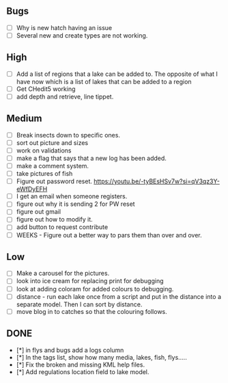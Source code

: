 ## Bugs
- [ ] Why is new hatch having an issue
- [ ] Several new and create types are not working.

## High
- [ ] Add a list of regions that a lake can be added to.  The opposite of what I have now which is a list of lakes that can be added to a region
- [ ] Get CHedit5 working
- [ ] add depth and retrieve, line tippet.

## Medium
- [ ] Break insects down to specific ones.
- [ ] sort out picture and sizes
- [ ] work on validations
- [ ] make a flag that says that a new log has been added.
- [ ] make a comment system.
- [ ] take pictures of fish
- [ ] Figure out password reset.  https://youtu.be/-tyBEsHSv7w?si=qV3qz3Y-eWfDyEFH
- [ ] I get an email when someone registers.
- [ ] figure out why it is sending 2 for PW reset
- [ ] figure out gmail
- [ ] figure out how to modify it.
- [ ] add button to request contribute
- [ ] WEEKS - Figure out a better way to pars them than over and over.

## Low
- [ ] Make a carousel for the pictures.
- [ ] look into ice cream for replacing print for debugging
- [ ] look at adding coloram for added colours to debugging.
- [ ] distance - run each lake once from a script and put in the distance into a separate model.  Then I can sort by distance.
- [ ] move blog in to catches so that the colouring follows.

## DONE
- [*] in flys and bugs add a logs column
- [*] In the tags list, show how many media, lakes, fish, flys.....
- [*] Fix the broken and missing KML help files.
- [*] Add regulations location field to lake model.
